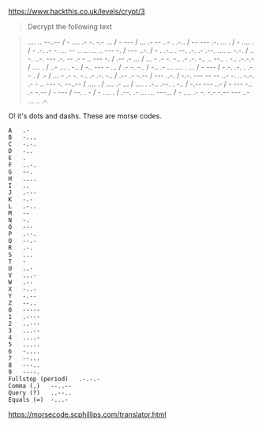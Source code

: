 https://www.hackthis.co.uk/levels/crypt/3

>Decrypt the following text

>    .... .. --..-- / - .... .- -. -.- ... / - --- / ... .- -- ..- . .-.. / -- --- .-. ... . / - .... . / - .-. .- -. ... -- .. ... ... .. --- -. / --- ..-. / - . .-.. . --. .-. .- .--. .... .. -.-. / .. -. ..-. --- .-. -- .- - .. --- -. / .-- .- ... / ... - .- -. -.. .- .-. -.. .. --.. . -.. .-.-.- / .... . / ..- ... . -.. / -.. --- - ... / .- -. -.. / -.. .- ... .... . ... / - --- / -.-. .-. . .- - . / .- / ... - .- -. -.. .- .-. -.. / .-- .- -.-- / --- ..-. / -.-. --- -- -- ..- -. .. -.-. .- - .. --- -. --..-- / .... . / .... .- ... / .... . .-.. .--. . -.. / -.-- --- ..- / - --- -.. .- -.-- / - --- / --. . - / - .... . / .--. .- ... ... ---... / - .... .- -. -.- -.-- --- ..- ... .. .-. 

O! it's dots and dashs. These are morse codes.
```
A 	.- 
B 	-...     
C 	-.-. 	    
D 	-..
E 	. 	      
F 	..-.
G 	--. 	    
H 	....
I 	.. 	      
J 	.---
K 	-.- 	   
L 	.-..
M 	-- 	     
N 	-.
O 	---     	
P 	.--.
Q 	--.-     
R 	.-.
S 	... 	    
T 	-
U 	..- 	    
V 	...-
W 	.-- 	    
X 	-..-
Y 	-.-- 	    
Z 	--..
0 	-----   
1 	.----	
2 	..--- 	
3 	...--
4 	....- 	
5 	.....
6 	-.... 	
7 	--...
8 	---.. 	
9 	----.
Fullstop (period) 	.-.-.- 	
Comma (,) 	--..--
Query (?) 	..--.. 	
Equals (=) 	-...-
```
https://morsecode.scphillips.com/translator.html
